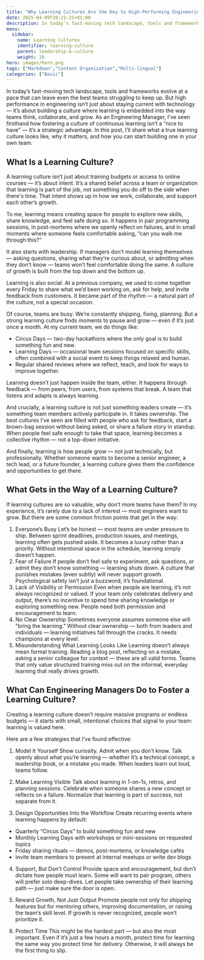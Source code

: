 ```yaml
---
title: "Why Learning Cultures Are the Key to High-Performing Engineering Teams"
date: 2025-04-09T20:21:25+01:00
description: In today’s fast-moving tech landscape, tools and frameworks evolve at a pace that can leave even the best teams struggling to keep up. But high performance in engineering isn’t just about staying current with technology — it’s about building a culture where learning is embedded into the way teams think, collaborate, and grow. As an Engineering Manager, I’ve seen firsthand how fostering a culture of continuous learning isn’t a “nice to have” — it’s a strategic advantage. In this post, I’ll share what a true learning culture looks like, why it matters, and how you can start building one in your own team.
menu:
  sidebar:
    name: Learning Cultures
    identifier: learning-culture
    parent: leadership-&-culture
    weight: 10
hero: images/hero.png
tags: ["Markdown","Content Organization","Multi-lingual"]
categories: ["Basic"]
---
```


In today’s fast-moving tech landscape, tools and frameworks evolve at a pace that can leave even the best teams struggling to keep up. But high performance in engineering isn’t just about staying current with technology — it’s about building a culture where learning is embedded into the way teams think, collaborate, and grow. As an Engineering Manager, I’ve seen firsthand how fostering a culture of continuous learning isn’t a “nice to have” — it’s a strategic advantage. In this post, I’ll share what a true learning culture looks like, why it matters, and how you can start building one in your own team.

## What Is a Learning Culture?
A learning culture isn’t just about training budgets or access to online courses — it’s about intent. It’s a shared belief across a team or organization that learning is part of the job, not something you do off to the side when there's time. That intent shows up in how we work, collaborate, and support each other’s growth.

To me, learning means creating space for people to explore new skills, share knowledge, and feel safe doing so. It happens in pair programming sessions, in post-mortems where we openly reflect on failures, and in small moments where someone feels comfortable asking, “can you walk me through this?”

It also starts with leadership. If managers don’t model learning themselves — asking questions, sharing what they’re curious about, or admitting when they don’t know — teams won’t feel comfortable doing the same. A culture of growth is built from the top down and the bottom up.

Learning is also social. At a previous company, we used to come together every Friday to share what we’d been working on, ask for help, and invite feedback from customers. It became part of the rhythm — a natural part of the culture, not a special occasion.

Of course, teams are busy. We’re constantly shipping, fixing, planning. But a strong learning culture finds moments to pause and grow — even if it’s just once a month. At my current team, we do things like:

- Circus Days — two-day hackathons where the only goal is to build something fun and new.
- Learning Days — occasional team sessions focused on specific skills, often combined with a social event to keep things relaxed and human.
- Regular shared reviews where we reflect, teach, and look for ways to improve together.

Learning doesn’t just happen inside the team, either. It happens through feedback — from peers, from users, from systems that break. A team that listens and adapts is always learning.

And crucially, a learning culture is not just something leaders create — it’s something team members actively participate in. It takes ownership. The best cultures I’ve seen are filled with people who ask for feedback, start a brown-bag session without being asked, or share a failure story in standup. When people feel safe enough to take that space, learning becomes a collective rhythm — not a top-down initiative.

And finally, learning is how people grow — not just technically, but professionally. Whether someone wants to become a senior engineer, a tech lead, or a future founder, a learning culture gives them the confidence and opportunities to get there.

## What Gets in the Way of a Learning Culture?
If learning cultures are so valuable, why don’t more teams have them? In my experience, it’s rarely due to a lack of interest — most engineers want to grow. But there are some common friction points that get in the way:

1. Everyone’s Busy
Let’s be honest — most teams are under pressure to ship. Between sprint deadlines, production issues, and meetings, learning often gets pushed aside. It becomes a luxury rather than a priority. Without intentional space in the schedule, learning simply doesn’t happen.
2. Fear of Failure
If people don’t feel safe to experiment, ask questions, or admit they don’t know something — learning shuts down. A culture that punishes mistakes (even subtly) will never support growth. Psychological safety isn’t just a buzzword; it’s foundational.
3. Lack of Visibility or Permission
Even when people are learning, it’s not always recognized or valued. If your team only celebrates delivery and output, there’s no incentive to spend time sharing knowledge or exploring something new. People need both permission and encouragement to learn.
4. No Clear Ownership
Sometimes everyone assumes someone else will "bring the learning." Without clear ownership — both from leaders and individuals — learning initiatives fall through the cracks. It needs champions at every level.
5. Misunderstanding What Learning Looks Like
Learning doesn’t always mean formal training. Reading a blog post, reflecting on a mistake, asking a senior colleague for context — these are all valid forms. Teams that only value structured training miss out on the informal, everyday learning that really drives growth.

## What Can Engineering Managers Do to Foster a Learning Culture?
Creating a learning culture doesn’t require massive programs or endless budgets — it starts with small, intentional choices that signal to your team: learning is valued here.

Here are a few strategies that I’ve found effective:

1. Model It Yourself
Show curiosity. Admit when you don’t know. Talk openly about what you’re learning — whether it’s a technical concept, a leadership book, or a mistake you made. When leaders learn out loud, teams follow.

2. Make Learning Visible
Talk about learning in 1-on-1s, retros, and planning sessions. Celebrate when someone shares a new concept or reflects on a failure. Normalize that learning is part of success, not separate from it.

3. Design Opportunities Into the Workflow
Create recurring events where learning happens by default:

- Quarterly “Circus Days” to build something fun and new
- Monthly Learning Days with workshops or mini-sessions on requested topics
- Friday sharing rituals — demos, post-mortems, or knowledge cafés
- Invite team members to present at internal meetups or write dev blogs

4. Support, But Don’t Control
Provide space and encouragement, but don’t dictate how people must learn. Some will want to pair program, others will prefer solo deep-dives. Let people take ownership of their learning path — just make sure the door is open.

5. Reward Growth, Not Just Output
Promote people not only for shipping features but for mentoring others, improving documentation, or raising the team’s skill level. If growth is never recognized, people won’t prioritize it.

6. Protect Time
This might be the hardest part — but also the most important. Even if it’s just a few hours a month, protect time for learning the same way you protect time for delivery. Otherwise, it will always be the first thing to slip.
